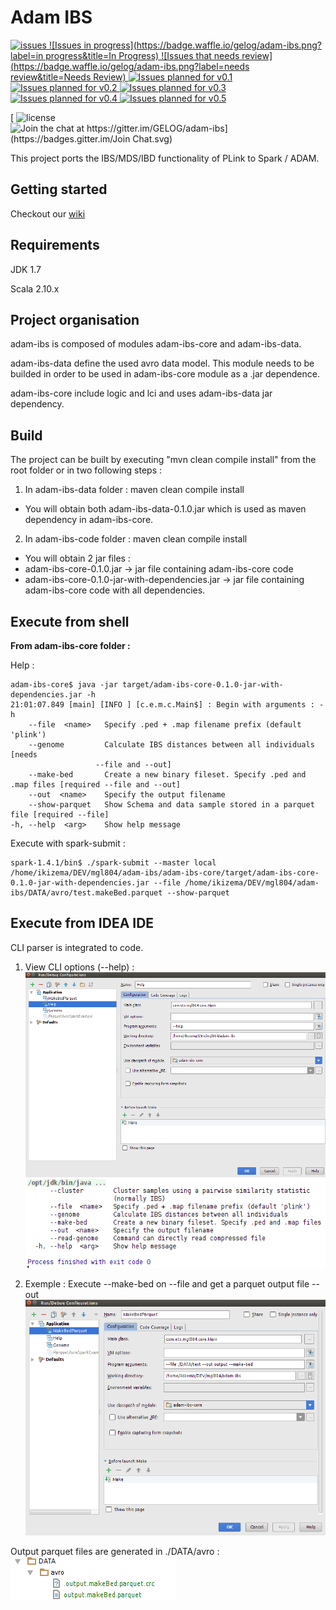 # Adam IBS
[ ![issues](https://img.shields.io/github/issues/gelog/adam-ibs.svg)  ![Issues in progress](https://badge.waffle.io/gelog/adam-ibs.png?label=in progress&title=In Progress)  ![Issues that needs review](https://badge.waffle.io/gelog/adam-ibs.png?label=needs review&title=Needs Review)  ![Issues planned for v0.1](https://badge.waffle.io/gelog/adam-ibs.png?label=v0.1&title=v0.1)  ![Issues planned for v0.2](https://badge.waffle.io/gelog/adam-ibs.png?label=v0.2&title=v0.2)  ![Issues planned for v0.3](https://badge.waffle.io/gelog/adam-ibs.png?label=v0.3&title=v0.3)  ![Issues planned for v0.4](https://badge.waffle.io/gelog/adam-ibs.png?label=v0.4&title=v0.4)  ![Issues planned for v0.5](https://badge.waffle.io/gelog/adam-ibs.png?label=v0.5&title=v0.5)  ](https://waffle.io/gelog/adam-ibs)

[ ![license](https://img.shields.io/github/license/gelog/adam-ibs.svg) ![Join the chat at https://gitter.im/GELOG/adam-ibs](https://badges.gitter.im/Join Chat.svg)](https://gitter.im/GELOG/adam-ibs?utm_source=badge&utm_medium=badge&utm_campaign=pr-badge&utm_content=badge)

This project ports the IBS/MDS/IBD functionality of PLink to Spark / ADAM.

## Getting started
Checkout our [wiki](https://github.com/GELOG/adam-ibs/wiki)

## Requirements
JDK 1.7

Scala 2.10.x

## Project organisation
adam-ibs is composed of modules adam-ibs-core and adam-ibs-data.

adam-ibs-data define the used avro data model. This module needs to be builded in order to be used in adam-ibs-core module as a .jar dependence.

adam-ibs-core include logic and lci and uses adam-ibs-data jar dependency.

## Build
The project can be built by executing "mvn clean compile install" from the root folder or in two following steps :

1. In adam-ibs-data folder : maven clean compile install
 * You will obtain both adam-ibs-data-0.1.0.jar which is used as maven dependency in adam-ibs-core.

2. In adam-ibs-code folder : maven clean compile install
 * You will obtain 2 jar files :  
  * adam-ibs-core-0.1.0.jar -> jar file containing adam-ibs-core code
  * adam-ibs-core-0.1.0-jar-with-dependencies.jar -> jar file containing adam-ibs-core code with all dependencies.

## Execute from shell
**From adam-ibs-core folder :**

Help :

    adam-ibs-core$ java -jar target/adam-ibs-core-0.1.0-jar-with-dependencies.jar -h
    21:01:07.849 [main] [INFO ] [c.e.m.c.Main$] : Begin with arguments : -h 
        --file  <name>   Specify .ped + .map filename prefix (default 'plink')
        --genome         Calculate IBS distances between all individuals [needs
                       --file and --out]
        --make-bed       Create a new binary fileset. Specify .ped and .map files [required --file and --out]
        --out  <name>    Specify the output filename
        --show-parquet   Show Schema and data sample stored in a parquet file [required --file]
    -h, --help  <arg>    Show help message

Execute with spark-submit :
    
    spark-1.4.1/bin$ ./spark-submit --master local /home/ikizema/DEV/mgl804/adam-ibs/adam-ibs-core/target/adam-ibs-core-0.1.0-jar-with-dependencies.jar --file /home/ikizema/DEV/mgl804/adam-ibs/DATA/avro/test.makeBed.parquet --show-parquet


## Execute from IDEA IDE
CLI parser is integrated to code.

1. View CLI options (--help) :
![image](./WIKI/img/execute/1-execute_help.png)
![image](./WIKI/img/execute/1-response_help.png)

2. Exemple : Execute --make-bed on --file and get a parquet output file --out
![image](./WIKI/img/execute/2-execute--make-bed.png)

Output parquet files are generated in ./DATA/avro :
![image](./WIKI/img/execute/2-result--make-bed.png)
